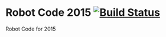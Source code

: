 Robot Code 2015 [![Build Status](https://travis-ci.org/HarkerRobo/RobotCode2015.png?branch=master)](https://travis-ci.org/HarkerRobo/RobotCode-2015)
==============

Robot Code for 2015
